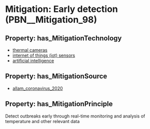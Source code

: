 # Mitigation: __Early detection__ (PBN__Mitigation_98)

## Property: has_MitigationTechnology

* [thermal cameras](../Technology/PBN__Technology_2964)
* [internet of things (iot) sensors](../Technology/PBN__Technology_2965)
* [artificial intelligence](../Technology/PBN__Technology_358)

## Property: has_MitigationSource

* [allam_coronavirus_2020](../Article/PBN__Article_280)

## Property: has_MitigationPrinciple

Detect outbreaks early through real-time monitoring and analysis of temperature and other relevant data

